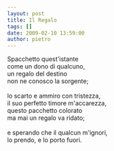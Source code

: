 ```yaml
---
layout: post
title: Il Regalo
tags: []
date: 2009-02-10 13:59:00
author: pietro
---
```

Spacchetto quest'istante<br/>come un dono di qualcuno,<br/>un regalo del destino<br/>non ne conosco la sorgente;<br/><br/>lo scarto e ammiro con tristezza,<br/>il suo perfetto timore m'accarezza,<br/>questo pacchetto colorato<br/>ma mai un regalo va ridato;<br/><br/>e sperando che il qualcun m'ignori,<br/>lo prendo, e lo porto fuori.
